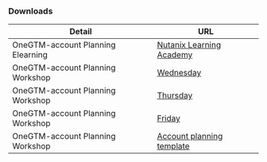 

### Downloads

|  Detail         | URL |
|-----------|-----|
| OneGTM-account Planning Elearning | <a href="https://learningacademy.nutanix.com/learningpath/overview?learningPathId=64a3895d4be4eb04f36f459d" target="_blank">Nutanix Learning Academy</a>  |
| OneGTM-account Planning Workshop | <a href="https://docs.google.com/presentation/d/1Qvqv-ofZr2kToRyPjlD_u4EsI-B3NXC3/edit?usp=share_link&ouid=116503457773292881786&rtpof=true&sd=true">Wednesday</a>   |
| OneGTM-account Planning Workshop | <a href="https://docs.google.com/presentation/d/1uiDYDsZ73t4J31cqre3S43WtrC0H8PqT/edit?usp=share_link&ouid=116503457773292881786&rtpof=true&sd=true">Thursday</a>   |
| OneGTM-account Planning Workshop | <a href="https://docs.google.com/presentation/d/1UqKahWLiCDoZNRif-CZU-DB85RDJCCBz/edit?usp=share_link&ouid=116503457773292881786&rtpof=true&sd=true">Friday</a>   |
| OneGTM-account Planning Workshop | <a href="https://drive.google.com/drive/folders/1KxapC36eMbrKBrnEdFPXwZ9dqRhaQpX6?usp=share_link">Account planning template</a>  |
